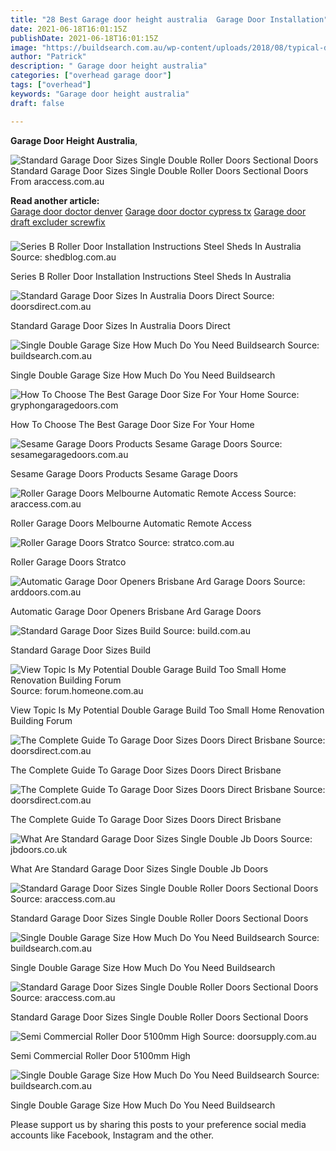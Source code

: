 ```yaml
---
title: "28 Best Garage door height australia  Garage Door Installation"
date: 2021-06-18T16:01:15Z
publishDate: 2021-06-18T16:01:15Z
image: "https://buildsearch.com.au/wp-content/uploads/2018/08/typical-double-garage-size1-.jpg"
author: "Patrick"
description: " Garage door height australia"
categories: ["overhead garage door"]
tags: ["overhead"]
keywords: "Garage door height australia"
draft: false

---
```

<!-- Head tag Code -->
**Garage Door Height Australia**, 

![Standard Garage Door Sizes Single Double Roller Doors Sectional Doors](https://www.araccess.com.au/wp-content/uploads/2016/08/double-roller-garage-door-size.jpg "Standard Garage Door Sizes Single Double Roller Doors Sectional Doors")
Standard Garage Door Sizes Single Double Roller Doors Sectional Doors From araccess.com.au

**Read another article:**  
[Garage door doctor denver](/garage-door-doctor-denver/)
[Garage door doctor cypress tx](/garage-door-doctor-cypress-tx/)
[Garage door draft excluder screwfix](/garage-door-draft-excluder-screwfix/)




### 

 


![Series B Roller Door Installation Instructions Steel Sheds In Australia](https://shedblog.com.au/wp-content/uploads/2014/01/Series-B-mounting-height-head-room-drawing.jpg "Series B Roller Door Installation Instructions Steel Sheds In Australia")
Source: shedblog.com.au

Series B Roller Door Installation Instructions Steel Sheds In Australia  

![Standard Garage Door Sizes In Australia Doors Direct](https://www.doorsdirect.com.au/wp-content/uploads/2018/11/Custom-Aluminium-Sectional-in-Surfmist.jpg "Standard Garage Door Sizes In Australia Doors Direct")
Source: doorsdirect.com.au

Standard Garage Door Sizes In Australia Doors Direct  

![Single Double Garage Size How Much Do You Need Buildsearch](https://buildsearch.com.au/wp-content/uploads/2018/08/minimum-single-garage-and-carport-sizes.jpg "Single Double Garage Size How Much Do You Need Buildsearch")
Source: buildsearch.com.au

Single Double Garage Size How Much Do You Need Buildsearch  

![How To Choose The Best Garage Door Size For Your Home](https://gryphongaragedoors.com/wp-content/uploads/2021/03/Garage-door-size-1024x634.jpg "How To Choose The Best Garage Door Size For Your Home")
Source: gryphongaragedoors.com

How To Choose The Best Garage Door Size For Your Home  

![Sesame Garage Doors Products Sesame Garage Doors](https://www.sesamegaragedoors.com.au/wp-content/uploads/2018/07/door-installation-specs.jpg "Sesame Garage Doors Products Sesame Garage Doors")
Source: sesamegaragedoors.com.au

Sesame Garage Doors Products Sesame Garage Doors  

![Roller Garage Doors Melbourne Automatic Remote Access](https://www.araccess.com.au/wp-content/uploads/2018/02/roller-garage-door-diagram.jpg "Roller Garage Doors Melbourne Automatic Remote Access")
Source: araccess.com.au

Roller Garage Doors Melbourne Automatic Remote Access  

![Roller Garage Doors Stratco](https://www.stratco.com.au/globalassets/catalog/page-images/garage-door-roller-door-dimensions.png "Roller Garage Doors Stratco")
Source: stratco.com.au

Roller Garage Doors Stratco  

![Automatic Garage Door Openers Brisbane Ard Garage Doors](https://www.arddoors.com.au/images/ar-1000-diagram.JPG "Automatic Garage Door Openers Brisbane Ard Garage Doors")
Source: arddoors.com.au

Automatic Garage Door Openers Brisbane Ard Garage Doors  

![Standard Garage Door Sizes Build](https://build.com.au/files/styles/article_340x260/public/images/How_to_choose_Garage_doors_thumb.jpg?itok=TD6BdHyR "Standard Garage Door Sizes Build")
Source: build.com.au

Standard Garage Door Sizes Build  

![View Topic Is My Potential Double Garage Build Too Small Home Renovation Building Forum](https://forum.homeone.com.au/u/89639_1558964398.jpeg "View Topic Is My Potential Double Garage Build Too Small Home Renovation Building Forum")
Source: forum.homeone.com.au

View Topic Is My Potential Double Garage Build Too Small Home Renovation Building Forum  

![The Complete Guide To Garage Door Sizes Doors Direct Brisbane](https://cdn-msaudoor.pressidium.com/wp-content/uploads/2016/03/Garage-Inside-Measurement.gif "The Complete Guide To Garage Door Sizes Doors Direct Brisbane")
Source: doorsdirect.com.au

The Complete Guide To Garage Door Sizes Doors Direct Brisbane  

![The Complete Guide To Garage Door Sizes Doors Direct Brisbane](https://www.doorsdirect.com.au/wp-content/uploads/2016/03/Tilt-doors-Seville-Evening-Haze-2.jpg "The Complete Guide To Garage Door Sizes Doors Direct Brisbane")
Source: doorsdirect.com.au

The Complete Guide To Garage Door Sizes Doors Direct Brisbane  

![What Are Standard Garage Door Sizes Single Double Jb Doors](https://www.jbdoors.co.uk/wp-content/uploads/2019/02/JB-Doors-Garage-Door-Sizing-Single-Doors_10x7-01-300x210.jpg "What Are Standard Garage Door Sizes Single Double Jb Doors")
Source: jbdoors.co.uk

What Are Standard Garage Door Sizes Single Double Jb Doors  

![Standard Garage Door Sizes Single Double Roller Doors Sectional Doors](https://www.araccess.com.au/wp-content/uploads/2016/08/single-roller-garage-door-sizes.jpg "Standard Garage Door Sizes Single Double Roller Doors Sectional Doors")
Source: araccess.com.au

Standard Garage Door Sizes Single Double Roller Doors Sectional Doors  

![Single Double Garage Size How Much Do You Need Buildsearch](https://buildsearch.com.au/wp-content/uploads/2018/08/minimum-garage-and-carport-sizes-1024x356.jpg "Single Double Garage Size How Much Do You Need Buildsearch")
Source: buildsearch.com.au

Single Double Garage Size How Much Do You Need Buildsearch  

![Standard Garage Door Sizes Single Double Roller Doors Sectional Doors](https://www.araccess.com.au/wp-content/uploads/2016/08/double-roller-garage-door-size.jpg "Standard Garage Door Sizes Single Double Roller Doors Sectional Doors")
Source: araccess.com.au

Standard Garage Door Sizes Single Double Roller Doors Sectional Doors  

![Semi Commercial Roller Door 5100mm High](https://cdn.shopify.com/s/files/1/0077/2213/9746/products/roll_li_elevation_large.gif?v=1555358108 "Semi Commercial Roller Door 5100mm High")
Source: doorsupply.com.au

Semi Commercial Roller Door 5100mm High  

![Single Double Garage Size How Much Do You Need Buildsearch](https://buildsearch.com.au/wp-content/uploads/2018/08/typical-double-garage-size1-.jpg "Single Double Garage Size How Much Do You Need Buildsearch")
Source: buildsearch.com.au

Single Double Garage Size How Much Do You Need Buildsearch  

Please support us by sharing this posts to your preference social media accounts like Facebook, Instagram and the other.

